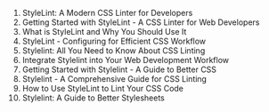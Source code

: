 

1. StyleLint: A Modern CSS Linter for Developers
2. Getting Started with StyleLint - A CSS Linter for Web Developers
3. What is StyleLint and Why You Should Use It
4. StyleLint - Configuring for Efficient CSS Workflow
5. Stylelint: All You Need to Know About CSS Linting
6. Integrate Stylelint into Your Web Development Workflow
7. Getting Started with Stylelint - A Guide to Better CSS
8. Stylelint - A Comprehensive Guide for CSS Linting
9. How to Use StyleLint to Lint Your CSS Code
10. Stylelint: A Guide to Better Stylesheets